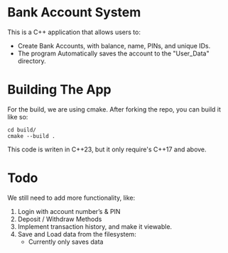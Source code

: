 # Bank Account System

This is a C++ application that allows users to:
- Create Bank Accounts, with balance, name, PINs, and unique IDs.
- The program Automatically saves the account to the "User_Data" directory.
  
# Building The App
For the build, we are using cmake. After forking the repo, you can build it like so:
```
cd build/
cmake --build .
```
This code is writen in C++23, but it only require's C++17 and above.
# Todo
We still need to add more functionality, like:
  1. Login with account number’s & PIN
  2. Deposit / Withdraw Methods
  3. Implement transaction history, and make it viewable.
  4. Save and Load data from the filesystem:
     - Currently only saves data
